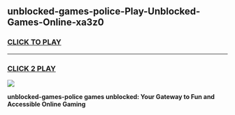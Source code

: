 
## unblocked-games-police-Play-Unblocked-Games-Online-xa3z0
<h3>
<a href="https://premium76.site?title=unblocked-games-police&ref=24A">CLICK TO PLAY</a></h3>
<hr>

<h3>
<a href="https://premium76.site?title=unblocked-games-police&ref=24A">CLICK 2 PLAY</a>
  
</h3>

<a href="https://premium76.site?title=unblocked-games-police&ref=24A"><img src="https://clearcache.store/games.png"></a>


**unblocked-games-police games unblocked: Your Gateway to Fun and Accessible Online Gaming**

